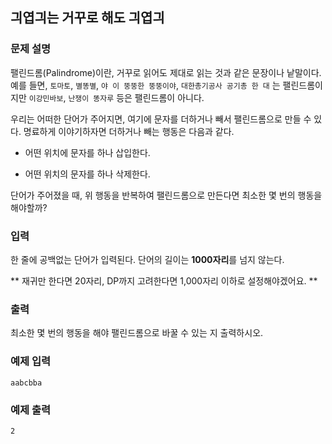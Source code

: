 ## 긔엽긔는 거꾸로 해도 긔엽긔

### 문제 설명

팰린드롬(Palindrome)이란, 거꾸로 읽어도 제대로 읽는 것과 같은 문장이나 낱말이다. 예를 들면, ```토마토```, ```별똥별```, ```야 이 뚱뚱한 뚱뚱이야```, ```대한총기공사 공기총 한 대``` 는 팰린드롬이지만 ```이강민바보```, ```난쟁이 똥자루``` 등은 팰린드롬이 아니다.

우리는 어떠한 단어가 주어지면, 여기에 문자를 더하거나 빼서 팰린드롬으로 만들 수 있다. 명료하게 이야기하자면 더하거나 빼는 행동은 다음과 같다.

- 어떤 위치에 문자를 하나 삽입한다.

- 어떤 위치의 문자를 하나 삭제한다.

단어가 주어졌을 때, 위 행동을 반복하여 팰린드롬으로 만든다면 최소한 몇 번의 행동을 해야할까?

### 입력

한 줄에 공백없는 단어가 입력된다. 단어의 길이는 **1000자리**를 넘지 않는다.

** 재귀만 한다면 20자리, DP까지 고려한다면 1,000자리 이하로 설정해야겠어요. **

### 출력

최소한 몇 번의 행동을 해야 팰린드롬으로 바꿀 수 있는 지 출력하시오.

### 예제 입력

```
aabcbba
```

### 예제 출력

```
2
```
